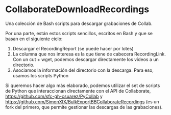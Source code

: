 # CollaborateDownloadRecordings
Una colección de Bash scripts para descargar grabaciones de Collab.

Por una parte, están estos scripts sencillos, escritos en Bash y que se basan en el siguiente ciclo:
1. Descargar el RecordingReport (se puede hacer por lotes)
2. La columna que nos interesa es la que tiene de cabecera RecordingLink. Con un cut + wget, podemos descargar directamente los vídeos a un directorio. 
3. Asociamos la información del directorio con la descarga. Para eso, usamos los scripts Python

Si queremos hacer algo más elaborado, podemos utilizar el set de scripts de Python que interaccionan directamente con el API de Collaborate, https://github.com/sfc-gh-csuarez/PyCollab y https://github.com/SimonXIX/BulkExportBBCollaborateRecordings (es un fork del primero, que permite gestionar las descargas de las grabaciones).



